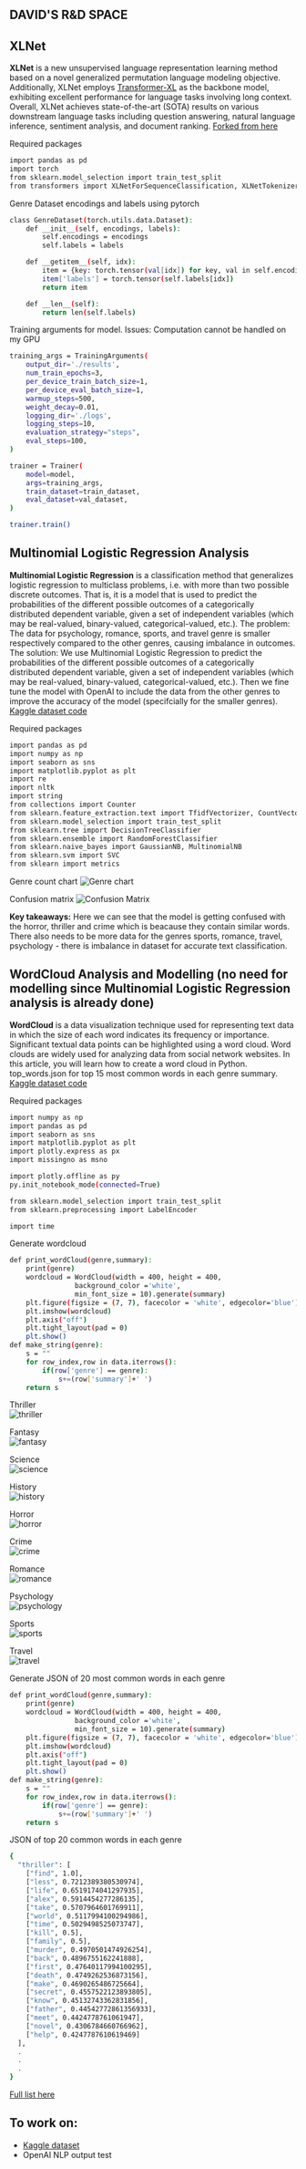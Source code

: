 ## DAVID'S R&D SPACE

## XLNet
**XLNet** is a new unsupervised language representation learning method based on a novel generalized permutation language modeling objective. Additionally, XLNet employs [Transformer-XL](https://arxiv.org/abs/1901.02860) as the backbone model, exhibiting excellent performance for language tasks involving long context. Overall, XLNet achieves state-of-the-art (SOTA) results on various downstream language tasks including question answering, natural language inference, sentiment analysis, and document ranking. [Forked from here](https://github.com/zihangdai/xlnet)

Required packages
```sh
import pandas as pd
import torch
from sklearn.model_selection import train_test_split
from transformers import XLNetForSequenceClassification, XLNetTokenizer, Trainer, TrainingArguments
```
Genre Dataset encodings and labels using pytorch
```sh
class GenreDataset(torch.utils.data.Dataset):
    def __init__(self, encodings, labels):
        self.encodings = encodings
        self.labels = labels

    def __getitem__(self, idx):
        item = {key: torch.tensor(val[idx]) for key, val in self.encodings.items()}
        item['labels'] = torch.tensor(self.labels[idx])
        return item

    def __len__(self):
        return len(self.labels)
```
Training arguments for model. Issues: Computation cannot be handled on my GPU
```sh
training_args = TrainingArguments(
    output_dir='./results',
    num_train_epochs=3,
    per_device_train_batch_size=1,
    per_device_eval_batch_size=1,
    warmup_steps=500,
    weight_decay=0.01,
    logging_dir='./logs',
    logging_steps=10,
    evaluation_strategy="steps",
    eval_steps=100,
)

trainer = Trainer(
    model=model,
    args=training_args,
    train_dataset=train_dataset,
    eval_dataset=val_dataset,
)

trainer.train()
```

## Multinomial Logistic Regression Analysis
**Multinomial Logistic Regression** is a classification method that generalizes logistic regression to multiclass problems, i.e. with more than two possible discrete outcomes. That is, it is a model that is used to predict the probabilities of the different possible outcomes of a categorically distributed dependent variable, given a set of independent variables (which may be real-valued, binary-valued, categorical-valued, etc.).
The problem: The data for psychology, romance, sports, and travel genre is smaller respectively compared to the other genres, causing imbalance in outcomes.
The solution: We use Multinomial Logistic Regression to predict the probabilities of the different possible outcomes of a categorically distributed dependent variable, given a set of independent variables (which may be real-valued, binary-valued, categorical-valued, etc.). Then we fine tune the model with OpenAI to include the data from the other genres to improve the accuracy of the model (specifcially for the smaller genres).
[Kaggle dataset code](https://www.kaggle.com/code/athu1105/bookgenreprediciton)


Required packages
```sh
import pandas as pd
import numpy as np
import seaborn as sns
import matplotlib.pyplot as plt
import re
import nltk 
import string
from collections import Counter 
from sklearn.feature_extraction.text import TfidfVectorizer, CountVectorizer
from sklearn.model_selection import train_test_split
from sklearn.tree import DecisionTreeClassifier 
from sklearn.ensemble import RandomForestClassifier
from sklearn.naive_bayes import GaussianNB, MultinomialNB
from sklearn.svm import SVC
from sklearn import metrics
```
Genre count chart
![Genre chart](https://user-images.githubusercontent.com/48280799/235293899-d319fd9f-ec1c-4d09-a7cf-2f83980bac0c.png)

Confusion matrix
![Confusion Matrix](https://user-images.githubusercontent.com/48280799/235293936-c5a2f614-355d-4861-ae71-1b087432bb18.png)

<b>Key takeaways:</b> 
Here we can see that the model is getting confused with the horror, thriller and crime which is beacause they contain similar words.
There also needs to be more data for the genres sports, romance, travel, psychology - there is imbalance in dataset for accurate text classification.

## WordCloud Analysis and Modelling (no need for modelling since Multinomial Logistic Regression analysis is already done)
**WordCloud** is a data visualization technique used for representing text data in which the size of each word indicates its frequency or importance. Significant textual data points can be highlighted using a word cloud. Word clouds are widely used for analyzing data from social network websites. In this article, you will learn how to create a word cloud in Python.
top_words.json for top 15 most common words in each genre summary.
[Kaggle dataset code](https://www.kaggle.com/code/prathameshgadekar/book-genre-prediction-nlp)

Required packages
```sh
import numpy as np
import pandas as pd
import seaborn as sns
import matplotlib.pyplot as plt
import plotly.express as px
import missingno as msno 

import plotly.offline as py
py.init_notebook_mode(connected=True)

from sklearn.model_selection import train_test_split
from sklearn.preprocessing import LabelEncoder

import time
```
Generate wordcloud
```sh
def print_wordCloud(genre,summary):
    print(genre)
    wordcloud = WordCloud(width = 400, height = 400, 
                background_color ='white', 
                min_font_size = 10).generate(summary)
    plt.figure(figsize = (7, 7), facecolor = 'white', edgecolor='blue') 
    plt.imshow(wordcloud) 
    plt.axis("off") 
    plt.tight_layout(pad = 0) 
    plt.show()
def make_string(genre):
    s = ""
    for row_index,row in data.iterrows():
        if(row['genre'] == genre):
            s+=(row['summary']+' ')
    return s
```

Thriller<br>
![thriller](https://user-images.githubusercontent.com/48280799/235294418-822d50ac-ce01-4784-b152-b40b82139d6e.png)

Fantasy<br>
![fantasy](https://user-images.githubusercontent.com/48280799/235294425-8b9a3e7e-4c9d-49bd-a7b6-c0234c8e08b4.png)

Science<br>
![science](https://user-images.githubusercontent.com/48280799/235294481-39eee485-efcc-4447-9691-53f473340326.png)

History<br>
![history](https://user-images.githubusercontent.com/48280799/235294533-fd323d15-9f27-443a-979e-b7d0ed282e23.png)

Horror<br>
![horror](https://user-images.githubusercontent.com/48280799/235294547-5bfe3c8b-be23-4955-8a80-43e3dac6fd46.png)

Crime<br>
![crime](https://user-images.githubusercontent.com/48280799/235294559-c5b72672-771d-4e97-84bc-c07f0e7d19b1.png)

Romance<br>
![romance](https://user-images.githubusercontent.com/48280799/235294566-88c5d4ef-7ce5-44d6-b8a8-dd10d148ca4d.png)

Psychology<br>
![psychology](https://user-images.githubusercontent.com/48280799/235294575-572a0489-c793-4471-9e43-d1877d29387e.png)

Sports<br>
![sports](https://user-images.githubusercontent.com/48280799/235294583-a5455e37-63cd-4b9b-b4ab-66c10404fd78.png)

Travel<br>
![travel](https://user-images.githubusercontent.com/48280799/235294589-7fc52e4d-fd15-420f-8787-8f5af8122d94.png)

Generate JSON of 20 most common words in each genre
```sh
def print_wordCloud(genre,summary):
    print(genre)
    wordcloud = WordCloud(width = 400, height = 400, 
                background_color ='white', 
                min_font_size = 10).generate(summary)
    plt.figure(figsize = (7, 7), facecolor = 'white', edgecolor='blue') 
    plt.imshow(wordcloud) 
    plt.axis("off") 
    plt.tight_layout(pad = 0) 
    plt.show()
def make_string(genre):
    s = ""
    for row_index,row in data.iterrows():
        if(row['genre'] == genre):
            s+=(row['summary']+' ')
    return s
```
JSON of top 20 common words in each genre
```sh
{
  "thriller": [
    ["find", 1.0],
    ["less", 0.7212389380530974],
    ["life", 0.6519174041297935],
    ["alex", 0.5914454277286135],
    ["take", 0.5707964601769911],
    ["world", 0.5117994100294986],
    ["time", 0.5029498525073747],
    ["kill", 0.5],
    ["family", 0.5],
    ["murder", 0.4970501474926254],
    ["back", 0.4896755162241888],
    ["first", 0.47640117994100295],
    ["death", 0.4749262536873156],
    ["make", 0.4690265486725664],
    ["secret", 0.4557522123893805],
    ["know", 0.45132743362831856],
    ["father", 0.44542772861356933],
    ["meet", 0.4424778761061947],
    ["novel", 0.4306784660766962],
    ["help", 0.4247787610619469]
  ],
  .
  .
  .
}
```
[Full list here](https://github.com/MiSaengg/gunhee-RnD-space/blob/main/dataset_process/word_cloud/top_words.json)

## To work on:
<ul>
    <li><a href="https://www.kaggle.com/code/alexanderprokudaylo/book-genre-prediction">Kaggle dataset</a></li>
    <li>OpenAI NLP output test</li>
</ul>
